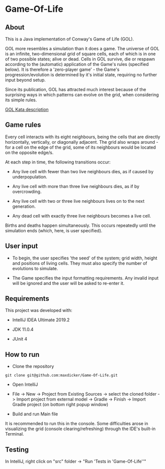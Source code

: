 # Game-Of-Life
## About
This is a Java implementation of Conway's Game of Life (GOL). 

GOL more resembles a simulation than it does a game. The universe of GOL is an infinite, two-dimensional grid of square cells, each of which is in one of two possible states; alive or dead. Cells in GOL survive, die or respawn according to the (automatic) application of the Game's rules (specified below). It is therefore a 'zero-player game' - the Game's progression/evolution is determined by it's initial state, requiring no further input beyond setup.

Since its publication, GOL has attracted much interest because of the surprising ways in which patterns can evolve on the grid, when considering its simple rules. 

[GOL Kata description]

[GOL Kata description]: https://github.com/MYOB-Technology/General_Developer/blob/master/katas/kata-conways-game-of-life/kata-conways-game-of-life.md

## Game rules
Every cell interacts with its eight neighbours, being the cells that are directly horizontally, vertically, or diagonally adjacent. The grid also wraps around - for a cell on the edge of the grid, some of its neighbours would be located on the opposite edge/s.

At each step in time, the following transitions occur:

- Any live cell with fewer than two live neighbours dies, as if caused by underpopulation.

- Any live cell with more than three live neighbours dies, as if by overcrowding.

- Any live cell with two or three live neighbours lives on to the next generation.

- Any dead cell with exactly three live neighbours becomes a live cell.

Births and deaths happen simultaneously. This occurs repeatedly until the simulation ends (which, here, is user specified).

## User input
- To begin, the user specifies 'the seed' of the system; grid width, height and positions of living cells. They must also specify the number of evolutions to simulate.

- The Game specifies the input formatting requirements. Any invalid input will be ignored and the user will be asked to re-enter it.

## Requirements
This project was developed with:

- IntelliJ IDEA Ultimate 2019.2

- JDK 11.0.4

- JUnit 4

## How to run

- Clone the repository

`git clone git@github.com:maxdicker/Game-Of-Life.git`

- Open IntelliJ

- File -> New -> Project from Existing Sources -> select the cloned folder -> Import project from external model -> Gradle -> Finish -> Import Gradle project (on bottom right popup window)

- Build and run Main file

It is recommended to run this in the console. Some difficulties arose in visualizing the grid (console clearing/refreshing) through the IDE's built-in Terminal.

## Testing

In IntelliJ, right click on "src" folder -> "Run 'Tests in 'Game-Of-Life''"
